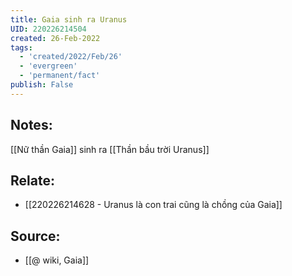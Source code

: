 ```yaml
---
title: Gaia sinh ra Uranus
UID: 220226214504
created: 26-Feb-2022
tags:
  - 'created/2022/Feb/26'
  - 'evergreen'
  - 'permanent/fact'
publish: False
---
```

## Notes:
[[Nữ thần Gaia]] sinh ra [[Thần bầu trời Uranus]]

## Relate:
- [[220226214628 - Uranus là con trai cũng là chồng của Gaia]]
## Source:
- [[@ wiki, Gaia]]




